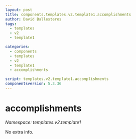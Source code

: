 ```yaml
---
layout: post
title: components.templates.v2.template1.accomplishments
author: David Ballesteros
tags:
  - templates
  - v2
  - template1

categories:
  - components
  - templates
  - v2
  - template1
  - accomplishments

script: templates.v2.template1.accomplishments
componentsversion: 5.3.36
---
```

# accomplishments

*Namespace: templates.v2.template1*

No extra info.